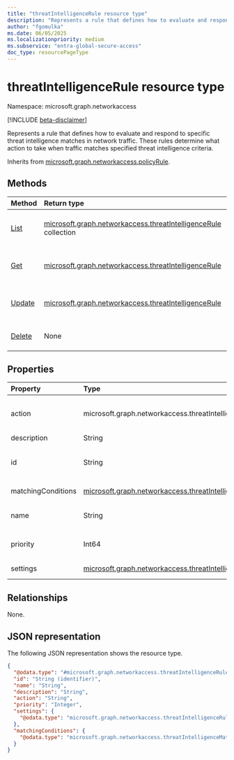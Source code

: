 ```yaml
---
title: "threatIntelligenceRule resource type"
description: "Represents a rule that defines how to evaluate and respond to specific threat intelligence matches in network traffic."
author: "fgomulka"
ms.date: 06/05/2025
ms.localizationpriority: medium
ms.subservice: "entra-global-secure-access"
doc_type: resourcePageType
---
```


# threatIntelligenceRule resource type

Namespace: microsoft.graph.networkaccess

[!INCLUDE [beta-disclaimer](../../includes/beta-disclaimer.md)]

Represents a rule that defines how to evaluate and respond to specific threat intelligence matches in network traffic. These rules determine what action to take when traffic matches specified threat intelligence criteria.


Inherits from [microsoft.graph.networkaccess.policyRule](../resources/networkaccess-policyrule.md).


## Methods
|Method|Return type|Description|
|:---|:---|:---|
|[List](../api/networkaccess-threatintelligencerule-list.md)|[microsoft.graph.networkaccess.threatIntelligenceRule](../resources/networkaccess-threatintelligencerule.md) collection|Get a list of the threatIntelligenceRule objects and their properties.|
|[Get](../api/networkaccess-threatintelligencerule-get.md)|[microsoft.graph.networkaccess.threatIntelligenceRule](../resources/networkaccess-threatintelligencerule.md)|Read the properties and relationships of a threatIntelligenceRule object.|
|[Update](../api/networkaccess-threatintelligencerule-update.md)|[microsoft.graph.networkaccess.threatIntelligenceRule](../resources/networkaccess-threatintelligencerule.md)|Update the properties of a threatIntelligenceRule object.|
|[Delete](../api/networkaccess-threatintelligencerule-delete.md)|None|Delete a threatIntelligenceRule object.|

## Properties
|Property|Type|Description|
|:---|:---|:---|
|action|microsoft.graph.networkaccess.threatIntelligenceAction|The action to take when network traffic matches this rule's conditions. The possible values are: `allow`, `block`, `unknownFutureValue`.|
|description|String|A description of the threat intelligence rule.|
|id|String|The unique identifier for the threat intelligence rule. Inherited from [microsoft.graph.networkaccess.policyRule](../resources/networkaccess-policyrule.md). Inherits from [entity](../resources/entity.md)|
|matchingConditions|[microsoft.graph.networkaccess.threatIntelligenceMatchingConditions](../resources/networkaccess-threatintelligencematchingconditions.md)|Conditions that define what network traffic should be evaluated by this rule.|
|name|String|The display name of the threat intelligence rule. Inherited from [microsoft.graph.networkaccess.policyRule](../resources/networkaccess-policyrule.md).|
|priority|Int64|The priority of the rule which determines the order of rule evaluation. Lower values indicate higher priority.|
|settings|[microsoft.graph.networkaccess.threatIntelligenceRuleSettings](../resources/networkaccess-threatintelligencerulesettings.md)|Settings that define how the threat intelligence rule operates and is enforced.|

## Relationships
None.

## JSON representation
The following JSON representation shows the resource type.
<!-- {
  "blockType": "resource",
  "keyProperty": "id",
  "@odata.type": "microsoft.graph.networkaccess.threatIntelligenceRule",
  "baseType": "microsoft.graph.networkaccess.policyRule",
  "openType": false
}
-->
``` json
{
  "@odata.type": "#microsoft.graph.networkaccess.threatIntelligenceRule",
  "id": "String (identifier)",
  "name": "String",
  "description": "String",
  "action": "String",
  "priority": "Integer",
  "settings": {
    "@odata.type": "microsoft.graph.networkaccess.threatIntelligenceRuleSettings"
  },
  "matchingConditions": {
    "@odata.type": "microsoft.graph.networkaccess.threatIntelligenceMatchingConditions"
  }
}
```

